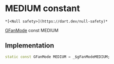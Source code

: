 


# MEDIUM constant




    *[<Null safety>](https://dart.dev/null-safety)*


[GFanMode](../../third_party_yonomi_graphql_schema_schema.docs.schema.gql/GFanMode-class.md) const MEDIUM
  







## Implementation

```dart
static const GFanMode MEDIUM = _$gFanModeMEDIUM;


```







